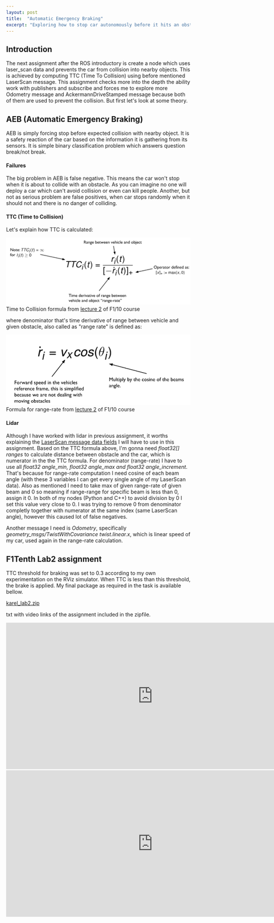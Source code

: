 ```yaml
---
layout: post
title:  "Automatic Emergency Braking"
excerpt: "Exploring how to stop car autonomously before it hits an obstacle."
---
```


## Introduction

The next assignment after the ROS introductory is create a node which uses laser_scan data and prevents the car from collision
into nearby objects. This is achieved by computing TTC (Time To Collision) using before mentioned LaserScan message. This assignment
checks more into the depth the ability work with publishers and subscribe and forces me to explore more Odometry message and
AckermannDriveStamped message because both of them are used to prevent the collision. But first let's look at some theory.

## AEB (Automatic Emergency Braking)

AEB is simply forcing stop before expected collision with nearby object. It is a safety reaction of the car based on the
information it is gathering from its sensors. It is simple binary classification problem which answers question break/not break.

#### Failures

The big problem in AEB is false negative. This means the car won't stop when it is about to collide with an obstacle. As you can imagine no one will deploy a car which can't avoid collision or even can kill people. Another, but not as serious problem are false positives, when car stops randomly when it should not and there is no danger of colliding.

#### TTC (Time to Collision)

  Let's explain how TTC is calculated:

  <img src="/assets/TTC_formula.png">
  Time to Collision formula from <a href="https://f1tenth.org/learn.html">lecture 2</a> of F1/10 course

  where denominator that's time derivative of range between vehicle and given obstacle, also called as "range rate" is defined as:

  <img src="/assets/range_rate.png">
  Formula  for range-rate from <a href="https://f1tenth.org/learn.html">lecture 2</a> of F1/10 course


#### Lidar

Although I have worked with lidar in previous assignment, it worths explaining the <a href="http://docs.ros.org/en/api/sensor_msgs/html/msg/LaserScan.htmlLaserScan">LaserScan message data fields</a>
I will have to use in this assignment. Based on the TTC formula above, I'm gonna need <i>float32[] ranges</i> to calculate distance between obstacle and the car, which is numerator in the the TTC formula.
For denominator (range-rate) I have to use all <i>float32 angle_min, float32 angle_max and float32 angle_increment</i>. That's because for range-rate computation I need cosine of each beam angle (with these 3 variables
I can get every single angle of my LaserScan data). Also as mentioned I need to take max of given range-rate of given beam and 0 so meaning if range-range for specific beam is less than 0, assign it 0. In both of my nodes (Python and C++) to avoid division by 0 I set this value very close
to 0. I was trying to remove 0 from denominator completly together with numerator at the same index (same LaserScan angle), however this caused lot of false negatives.

Another message I need is <i>Odometry</i>, specifically <i>geometry_msgs/TwistWithCovariance twist.linear.x</i>, which is linear speed of my car, used
again in the range-rate calculation.

## F1Tenth Lab2 assignment
TTC threshold for braking was set to 0.3 according to my own experimentation on the RViz simulator. When TTC is less than this threshold, the brake is applied.
My final package as required in the task is available bellow.

<a href="https://github.com/smejkka3/smejkka3.github.io/raw/master/assets/karel_lab2.zip">karel_lab2.zip</a>

txt with video links of the assignment included in the zipfile.
<iframe width="800" height="400" src="https://www.youtube.com/embed/LXWpBoFb4nk" frameborder="0" allow="accelerometer; autoplay; clipboard-write; encrypted-media; gyroscope; picture-in-picture" allowfullscreen></iframe>
<iframe width="800" height="400" src="https://www.youtube.com/embed/zna-dPAIdUQ" frameborder="0" allow="accelerometer; autoplay; clipboard-write; encrypted-media; gyroscope; picture-in-picture" allowfullscreen></iframe>
<p>
</p>
